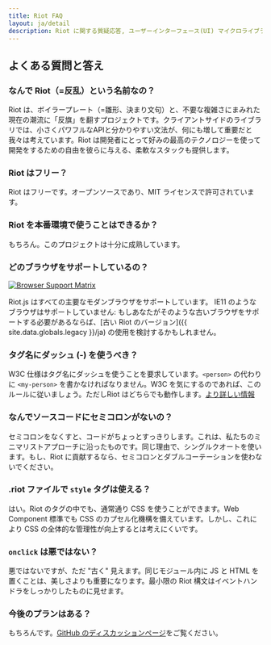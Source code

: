 ```yaml
---
title: Riot FAQ
layout: ja/detail
description: Riot に関する質疑応答, ユーザーインターフェース(UI) マイクロライブラリ
---
```


## よくある質問と答え

### なんで Riot（=反乱）という名前なの？
Riot は、ボイラープレート（=雛形、決まり文句）と、不要な複雑さにまみれた現在の潮流に「反旗」を翻すプロジェクトです。クライアントサイドのライブラリでは、小さくパワフルなAPIと分かりやすい文法が、何にも増して重要だと我々は考えています。Riot は開発者にとって好みの最高のテクノロジーを使って開発をするための自由を彼らに与える、柔軟なスタックも提供します。

### Riot はフリー？
Riot はフリーです。オープンソースであり、MIT ライセンスで許可されています。

### Riot を本番環境で使うことはできるか？
もちろん。このプロジェクトは十分に成熟しています。

### どのブラウザをサポートしているの？

<a target="_blank" rel="nofollow" href="https://saucelabs.com/u/testsriotjs">
<img src="https://saucelabs.com/browser-matrix/testsriotjs.svg" alt="Browser Support Matrix"/>
</a>

Riot.js はすべての主要なモダンブラウザをサポートしています。
IE11 のようなブラウザはサポートしていません: もしあなたがそのような古いブラウザをサポートする必要があるならば、[古い Riot のバージョン]({{ site.data.globals.legacy }}/ja) の使用を検討するかもしれません。

### タグ名にダッシュ (-) を使うべき？
W3C 仕様はタグ名にダッシュを使うことを要求しています。`<person>` の代わりに `<my-person>` を書かなければなりません。W3C を気にするのであれば、このルールに従いましょう。ただしRiot はどちらでも動作します。[より詳しい情報](https://html.spec.whatwg.org/multipage/custom-elements.html#valid-custom-element-name)

### なんでソースコードにセミコロンがないの？
セミコロンをなくすと、コードがちょっとすっきりします。これは、私たちのミニマリストアプローチに沿ったものです。同じ理由で、シングルクオートを使います。もし、Riot に貢献するなら、セミコロンとダブルコーテーションを使わないでください。

### .riot ファイルで `style` タグは使える？
はい。Riot のタグの中でも、通常通り CSS を使うことができます。Web Component 標準でも CSS のカプセル化機構を備えています。しかし、これにより CSS の全体的な管理性が向上するとは考えにくいです。

### `onclick` は悪ではない？
悪ではないですが、ただ "古く" 見えます。同じモジュール内に JS と HTML を置くことは、美しさよりも重要になります。最小限の Riot 構文はイベントハンドラをしっかりしたものに見せます。

### 今後のプランはある？

もちろんです。[GitHub のディスカッションページ](https://github.com/riot/riot/discussions)をご覧ください。

